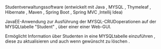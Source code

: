 Studentverwaltungssoftware (entwickelt mit Java , MYSQL , Thymeleaf , Hibernate , Maven , Spring Boot , Spring MVC ,Intellij Idea)                                                                                                    

JavaEE-Anwendung zur Ausführung der MYSQL-CRUDoperationen auf der MYSQLtabelle "Student" , über einer einer Web-GUI.

Ermöglicht Information über Studenten in eine MYSQLtabelle einzuführen , diese zu aktualisieren und auch wenn gewünscht zu löschen .   
